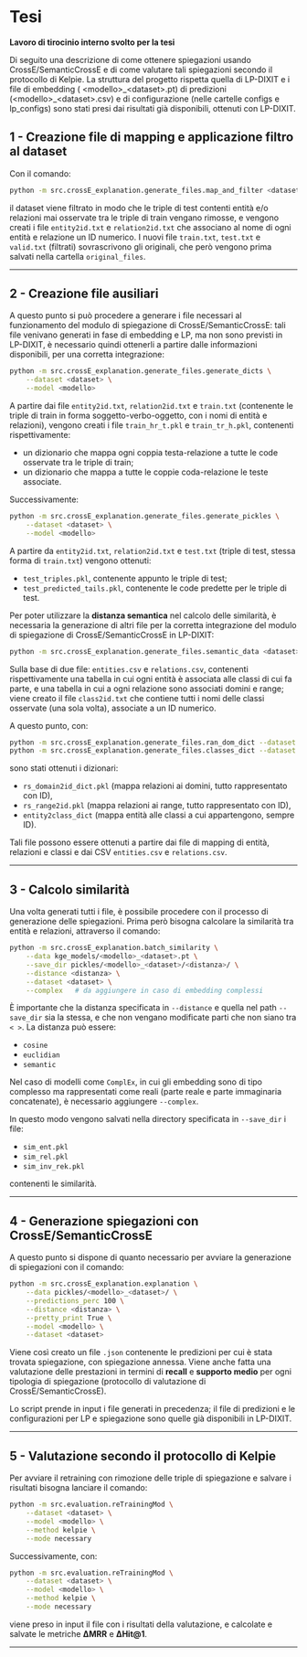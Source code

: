# Tesi

**Lavoro di tirocinio interno svolto per la tesi**

Di seguito una descrizione di come ottenere spiegazioni usando CrossE/SemanticCrossE e di come valutare tali spiegazioni secondo il protocollo di Kelpie.
La struttura del progetto rispetta quella di LP-DIXIT e i file di embedding ( \<modello>\_\<dataset>.pt) di predizioni (\<modello>\_\<dataset>.csv) e di configurazione (nelle cartelle configs e lp_configs) sono stati presi dai risultati già disponibili, ottenuti con LP-DIXIT.

## 1 - Creazione file di mapping e applicazione filtro al dataset

Con il comando:

```bash
python -m src.crossE_explanation.generate_files.map_and_filter <dataset>
```

il dataset viene filtrato in modo che le triple di test contenti entità e/o relazioni mai osservate tra le triple di train vengano rimosse, e vengono creati i file `entity2id.txt` e `relation2id.txt` che associano al nome di ogni entità e relazione un ID numerico.
I nuovi file `train.txt`, `test.txt` e `valid.txt` (filtrati) sovrascrivono gli originali, che però vengono prima salvati nella cartella `original_files`.

---

## 2 - Creazione file ausiliari

A questo punto si può procedere a generare i file necessari al funzionamento del modulo di spiegazione di CrossE/SemanticCrossE: tali file venivano generati in fase di embedding e LP, ma non sono previsti in LP-DIXIT, è necessario quindi ottenerli a partire dalle informazioni disponibili, per una corretta integrazione:

```bash
python -m src.crossE_explanation.generate_files.generate_dicts \
    --dataset <dataset> \
    --model <modello>
```

A partire dai file `entity2id.txt`, `relation2id.txt` e `train.txt` (contenente le triple di train in forma soggetto-verbo-oggetto, con i nomi di entità e relazioni), vengono creati i file `train_hr_t.pkl` e `train_tr_h.pkl`, contenenti rispettivamente:

* un dizionario che mappa ogni coppia testa-relazione a tutte le code osservate tra le triple di train;
* un dizionario che mappa a tutte le coppie coda-relazione le teste associate.

Successivamente:

```bash
python -m src.crossE_explanation.generate_files.generate_pickles \
    --dataset <dataset> \
    --model <modello>
```

A partire da `entity2id.txt`, `relation2id.txt` e `test.txt` (triple di test, stessa forma di `train.txt`) vengono ottenuti:

* `test_triples.pkl`, contenente appunto le triple di test;
* `test_predicted_tails.pkl`, contenente le code predette per le triple di test.

Per poter utilizzare la **distanza semantica** nel calcolo delle similarità, è necessaria la generazione di altri file per la corretta integrazione del modulo di spiegazione di CrossE/SemanticCrossE in LP-DIXIT:

```bash
python -m src.crossE_explanation.generate_files.semantic_data <dataset>
```

Sulla base di due file: `entities.csv` e `relations.csv`, contenenti rispettivamente una tabella in cui ogni entità è associata alle classi di cui fa parte, e una tabella in cui a ogni relazione sono associati domini e range; viene creato il file `class2id.txt` che contiene tutti i nomi delle classi osservate (una sola volta), associate a un ID numerico.

A questo punto, con:

```bash
python -m src.crossE_explanation.generate_files.ran_dom_dict --dataset <dataset>
python -m src.crossE_explanation.generate_files.classes_dict --dataset <dataset>
```

sono stati ottenuti i dizionari:

* `rs_domain2id_dict.pkl` (mappa relazioni ai domini, tutto rappresentato con ID),
* `rs_range2id.pkl` (mappa relazioni ai range, tutto rappresentato con ID),
* `entity2class_dict` (mappa entità alle classi a cui appartengono, sempre ID).

Tali file possono essere ottenuti a partire dai file di mapping di entità, relazioni e classi e dai CSV `entities.csv` e `relations.csv`.

---

## 3 - Calcolo similarità

Una volta generati tutti i file, è possibile procedere con il processo di generazione delle spiegazioni. Prima però bisogna calcolare la similarità tra entità e relazioni, attraverso il comando:

```bash
python -m src.crossE_explanation.batch_similarity \
    --data kge_models/<modello>_<dataset>.pt \
    --save_dir pickles/<modello>_<dataset>/<distanza>/ \
    --distance <distanza> \
    --dataset <dataset> \
    --complex   # da aggiungere in caso di embedding complessi
```

È importante che la distanza specificata in `--distance` e quella nel path `--save_dir` sia la stessa, e che non vengano modificate parti che non siano tra `< >`.
La distanza può essere:

* `cosine`
* `euclidian`
* `semantic`

Nel caso di modelli come `ComplEx`, in cui gli embedding sono di tipo complesso ma rappresentati come reali (parte reale e parte immaginaria concatenate), è necessario aggiungere `--complex`.

In questo modo vengono salvati nella directory specificata in `--save_dir` i file:

* `sim_ent.pkl`
* `sim_rel.pkl`
* `sim_inv_rek.pkl`

contenenti le similarità.

---

## 4 - Generazione spiegazioni con CrossE/SemanticCrossE

A questo punto si dispone di quanto necessario per avviare la generazione di spiegazioni con il comando:

```bash
python -m src.crossE_explanation.explanation \
    --data pickles/<modello>_<dataset>/ \
    --predictions_perc 100 \
    --distance <distanza> \
    --pretty_print True \
    --model <modello> \
    --dataset <dataset>
```

Viene così creato un file `.json` contenente le predizioni per cui è stata trovata spiegazione, con spiegazione annessa.
Viene anche fatta una valutazione delle prestazioni in termini di **recall** e **supporto medio** per ogni tipologia di spiegazione (protocollo di valutazione di CrossE/SemanticCrossE).

Lo script prende in input i file generati in precedenza; il file di predizioni e le configurazioni per LP e spiegazione sono quelle già disponibili in LP-DIXIT.

---

## 5 - Valutazione secondo il protocollo di Kelpie

Per avviare il retraining con rimozione delle triple di spiegazione e salvare i risultati bisogna lanciare il comando:

```bash
python -m src.evaluation.reTrainingMod \
    --dataset <dataset> \
    --model <modello> \
    --method kelpie \
    --mode necessary
```

Successivamente, con:

```bash
python -m src.evaluation.reTrainingMod \
    --dataset <dataset> \
    --model <modello> \
    --method kelpie \
    --mode necessary
```

viene preso in input il file con i risultati della valutazione, e calcolate e salvate le metriche **ΔMRR** e **ΔHit\@1**.

---


